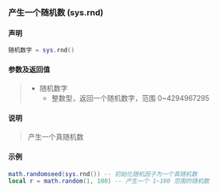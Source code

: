 ### 产生一个随机数 \(**sys\.rnd**\)


#### 声明
```lua
随机数字 = sys.rnd()
```


#### 参数及返回值
> - 随机数字
>   - 整数型，返回一个随机数字，范围 0~4294967295


#### 说明
> 产生一个真随机数


#### 示例  
```lua
math.randomseed(sys.rnd()) -- 初始化随机因子为一个真随机数
local r = math.random(1, 100) -- 产生一个 1~100 范围的随机数
```
